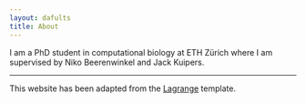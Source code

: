 ```yaml
---
layout: dafults
title: About
---
```


I am a PhD student in computational biology at ETH Zürich where I am supervised by Niko Beerenwinkel and Jack Kuipers.

---

This website has been adapted from the [Lagrange](https://lenpaul.github.io/Lagrange/) template.
